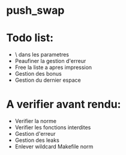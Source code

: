 push_swap
=========

Todo list:
==========
- \ dans les parametres
- Peaufiner la gestion d'erreur
- Free la liste a apres impression
- Gestion des bonus
- Gestion du dernier espace

A verifier avant rendu:
======================
- Verifier la norme
- Verifier les fonctions interdites
- Gestion d'erreur
- Gestion des leaks
- Enlever wildcard Makefile norm
